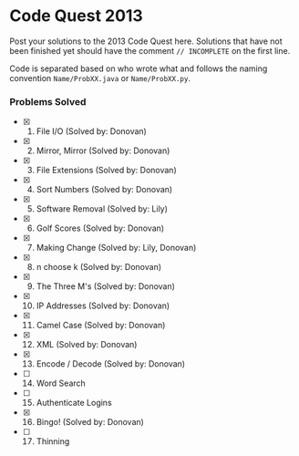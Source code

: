 # Code Quest 2013

Post your solutions to the 2013 Code Quest here. Solutions that have not been finished yet should have the comment `// INCOMPLETE` on the first line.

Code is separated based on who wrote what and follows the naming convention `Name/ProbXX.java` or `Name/ProbXX.py`.

### Problems Solved

- [x] 1. File I/O (Solved by: Donovan)
- [x] 2. Mirror, Mirror (Solved by: Donovan)
- [x] 3. File Extensions (Solved by: Donovan)
- [x] 4. Sort Numbers (Solved by: Donovan)
- [x] 5. Software Removal (Solved by: Lily)
- [x] 6. Golf Scores (Solved by: Donovan)
- [x] 7. Making Change (Solved by: Lily, Donovan)
- [x] 8. n choose k (Solved by: Donovan)
- [x] 9. The Three M's (Solved by: Donovan)
- [x] 10. IP Addresses (Solved by: Donovan)
- [x] 11. Camel Case (Solved by: Donovan)
- [x] 12. XML (Solved by: Donovan)
- [x] 13. Encode / Decode (Solved by: Donovan)
- [ ] 14. Word Search
- [ ] 15. Authenticate Logins
- [x] 16. Bingo! (Solved by: Donovan)
- [ ] 17. Thinning
